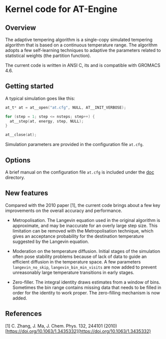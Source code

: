 # Kernel code for AT-Engine

## Overview

The adaptive tempering algorithm is a single-copy simulated tempering
algorithm that is based on a continuous temperature range.
The algorithm adopts a few self-learning techniques
to adaptive the parameters related to statistical weights
(the partition function).

The current code is written in ANSI C,
its and is compatible with GROMACS 4.6.

## Getting started

A typical simulation goes like this:

```C
at_t* at = at__open("at.cfg", NULL, AT__INIT_VERBOSE);

for (step = 1; step <= nsteps; step++) {
  at__step(at, energy, step, NULL);
}

at__close(at);
```

Simulation parameters are provided in the configuration file `at.cfg`.

## Options

A brief manual on the configuration file `at.cfg`
is included under the [doc](doc) directory.

## New features

Compared with the 2010 paper [1], the current code brings about
a few key improvements on the overall accuracy and performance.

* Metropolisation.  The Langevin equation used in the original
algorithm is approximate, and may be inaccurate for an overly
large step size. This limitation can be removed with the
Metropolisation technique, which gives an acceptance probability
for the destination temperature suggested by the Langevin equation.

* Moderation on the temperature diffusion.  Initial stages of the
simulation often pose stability problems because of lack of data to
guide an efficient diffusion in the temperature space.  A few
parameters `langevin_no_skip`, `langevin_bin_min_visits`
are now added to prevent unreasonably large temperature transitions
in early stages.

* Zero-filler. The integral identity draws estimates from
a window of bins. Sometimes the bin range contains missing data
that needs to be filled in order for the identity to work proper.
The zero-filling mechanism is now added.

## References

[1] C. Zhang, J. Ma, J. Chem. Phys. 132, 244101 (2010) [https://doi.org/10.1063/1.3435332](https://doi.org/10.1063/1.3435332)
